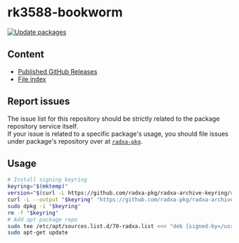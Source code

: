 # rk3588-bookworm

[![Update packages](https://github.com/radxa-repo/rk3588-bookworm/actions/workflows/update.yaml/badge.svg)](https://github.com/radxa-repo/rk3588-bookworm/actions/workflows/update.yaml)

## Content

* [Published GitHub Releases](https://radxa-repo.github.io/rk3588-bookworm/pkgs.json)
* [File index](https://radxa-repo.github.io/rk3588-bookworm/files.list)

## Report issues

The issue list for this repository should be strictly related to the package repository service itself.  
If your issue is related to a specific package's usage, you should file issues under package's repository over at [`radxa-pkg`](https://github.com/radxa-pkg).

## Usage

```bash
# Install signing keyring
keyring="$(mktemp)"
version="$(curl -L https://github.com/radxa-pkg/radxa-archive-keyring/releases/latest/download/VERSION)"
curl -L --output "$keyring" "https://github.com/radxa-pkg/radxa-archive-keyring/releases/latest/download/radxa-archive-keyring_${version}_all.deb"
sudo dpkg -i "$keyring"
rm -f "$keyring"
# Add apt package repo
sudo tee /etc/apt/sources.list.d/70-radxa.list <<< "deb [signed-by=/usr/share/keyrings/radxa-archive-keyring.gpg] https://radxa-repo.github.io/rk3588-bookworm/ rk3588-bookworm main"
sudo apt-get update
```
